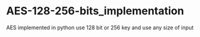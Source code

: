 # AES-128-256-bits_implementation
AES implemented in python 
use 128 bit or 256 key and use any size of input 
